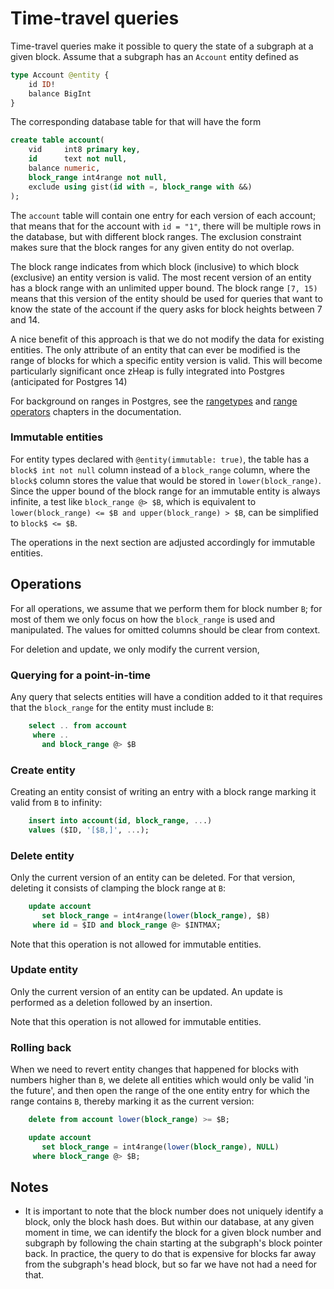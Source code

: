 # Time-travel queries

Time-travel queries make it possible to query the state of a subgraph at
a given block. Assume that a subgraph has an `Account` entity defined
as

```graphql
type Account @entity {
    id ID!
    balance BigInt
}
```

The corresponding database table for that will have the form
```sql
create table account(
    vid     int8 primary key,
    id      text not null,
    balance numeric,
    block_range int4range not null,
    exclude using gist(id with =, block_range with &&)
);
```

The `account` table will contain one entry for each version of each account;
that means that for the account with `id = "1"`, there will be multiple rows
in the database, but with different block ranges. The exclusion constraint
makes sure that the block ranges for any given entity do not overlap.

The block range indicates from which block (inclusive) to which block
(exclusive) an entity version is valid. The most recent version of an entity
has a block range with an unlimited upper bound. The block range `[7, 15)`
means that this version of the entity should be used for queries that want
to know the state of the account if the query asks for block heights between
7 and 14.

A nice benefit of this approach is that we do not modify the data for
existing entities. The only attribute of an entity that can ever be modified
is the range of blocks for which a specific entity version is valid. This
will become particularly significant once zHeap is fully integrated into
Postgres (anticipated for Postgres 14)

For background on ranges in Postgres, see the
[rangetypes](https://www.postgresql.org/docs/9.6/rangetypes.html) and
[range operators](https://www.postgresql.org/docs/9.6/functions-range.html)
chapters in the documentation.

### Immutable entities

For entity types declared with `@entity(immutable: true)`, the table has a
`block$ int not null` column instead of a `block_range` column, where the
`block$` column stores the value that would be stored in
`lower(block_range)`. Since the upper bound of the block range for an
immutable entity is always infinite, a test like `block_range @> $B`, which
is equivalent to `lower(block_range) <= $B and upper(block_range) > $B`,
can be simplified to `block$ <= $B`.

The operations in the next section are adjusted accordingly for immutable
entities.

## Operations

For all operations, we assume that we perform them for block number `B`;
for most of them we only focus on how the `block_range` is used and
manipulated. The values for omitted columns should be clear from context.

For deletion and update, we only modify the current version,

### Querying for a point-in-time

Any query that selects entities will have a condition added to it that
requires that the `block_range` for the entity must include `B`:

```sql
    select .. from account
     where ..
       and block_range @> $B
```

### Create entity

Creating an entity consist of writing an entry with a block range marking
it valid from `B` to infinity:

```sql
    insert into account(id, block_range, ...)
    values ($ID, '[$B,]', ...);
```

### Delete entity

Only the current version of an entity can be deleted. For that version,
deleting it consists of clamping the block range at `B`:

```sql
    update account
       set block_range = int4range(lower(block_range), $B)
     where id = $ID and block_range @> $INTMAX;
```

Note that this operation is not allowed for immutable entities.

### Update entity

Only the current version of an entity can be updated. An update is performed
as a deletion followed by an insertion.

Note that this operation is not allowed for immutable entities.

### Rolling back

When we need to revert entity changes that happened for blocks with numbers
higher than `B`, we delete all entities which would only be valid 'in the
future', and then open the range of the one entity entry for which the
range contains `B`, thereby marking it as the current version:

```sql
    delete from account lower(block_range) >= $B;

    update account
       set block_range = int4range(lower(block_range), NULL)
     where block_range @> $B;
```

## Notes

- It is important to note that the block number does not uniquely identify a
  block, only the block hash does. But within our database, at any given
  moment in time, we can identify the block for a given block number and
  subgraph by following the chain starting at the subgraph's block pointer
  back. In practice, the query to do that is expensive for blocks far away
  from the subgraph's head block, but so far we have not had a need for
  that.
